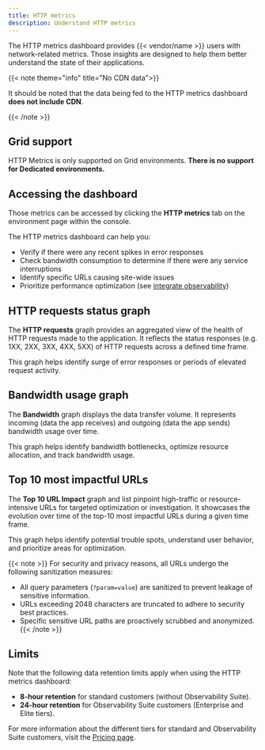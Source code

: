 ```yaml
---
title: HTTP metrics
description: Understand HTTP metrics
---
```


The HTTP metrics dashboard provides {{< vendor/name >}} users with network-related metrics.
Those insights are designed to help them better understand the state of their
applications.

{{< note theme="info" title="No CDN data">}}

It should be noted that the data being fed to the HTTP metrics dashboard **does not include CDN**.

{{< /note >}}

## Grid support

HTTP Metrics is only supported on Grid environments. **There is no support for Dedicated environments.**

## Accessing the dashboard

Those metrics can be accessed by clicking the **HTTP metrics** tab on the environment page within the console.

The HTTP metrics dashboard can help you:

- Verify if there were any recent spikes in error responses
- Check bandwidth consumption to determine if there were any service interruptions
- Identify specific URLs causing site-wide issues
- Prioritize performance optimization (see [integrate observability](/increase-observability/integrate-observability.md))

## HTTP requests status graph

The **HTTP requests** graph provides an aggregated view of the health of HTTP
requests made to the application. It reflects the status responses
(e.g. 1XX, 2XX, 3XX, 4XX, 5XX) of HTTP requests across a defined time frame.

This graph helps identify surge of error responses or periods of elevated
request activity.

## Bandwidth usage graph

The **Bandwidth** graph displays the data transfer volume. It represents
incoming (data the app receives) and outgoing (data the app sends) bandwidth
usage over time.

This graph helps identify bandwidth bottlenecks, optimize resource allocation,
and track bandwidth usage.


## Top 10 most impactful URLs

The **Top 10 URL Impact** graph and list pinpoint high-traffic or resource-intensive
URLs for targeted optimization or investigation. It showcases the evolution over
time of the top-10 most impactful URLs during a given time frame.

This graph helps identify potential trouble spots, understand user behavior, and
prioritize areas for optimization.

{{< note >}}
For security and privacy reasons, all URLs undergo the following sanitization measures:
- All query parameters (`?param=value`) are sanitized to prevent leakage of sensitive information.
- URLs exceeding 2048 characters are truncated to adhere to security best practices.
- Specific sensitive URL paths are proactively scrubbed and anonymized.
{{< /note >}}

## Limits
Note that the following data retention limits apply when using the HTTP metrics dashboard:

- **8-hour retention** for standard customers (without Observability Suite).
- **24-hour retention** for Observability Suite customers (Enterprise and Elite tiers).

For more information about the different tiers for standard and Observability Suite customers, visit the [Pricing page](https://upsun.com/fixed-pricing/).
